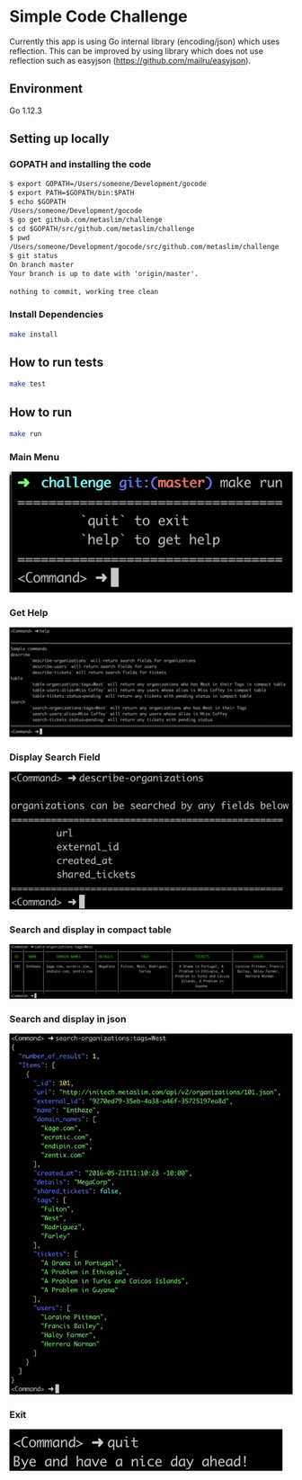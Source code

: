 # Simple Code Challenge

Currently this app is using Go internal library (encoding/json) which uses reflection. This can be improved by using library which does not use reflection such as easyjson (https://github.com/mailru/easyjson).

## Environment

Go 1.12.3

## Setting up locally

### GOPATH and installing the code
```
$ export GOPATH=/Users/someone/Development/gocode
$ export PATH=$GOPATH/bin:$PATH
$ echo $GOPATH
/Users/someone/Development/gocode
$ go get github.com/metaslim/challenge
$ cd $GOPATH/src/github.com/metaslim/challenge
$ pwd
/Users/someone/Development/gocode/src/github.com/metaslim/challenge
$ git status
On branch master
Your branch is up to date with 'origin/master'.

nothing to commit, working tree clean
```

### Install Dependencies
```sh
make install
```

## How to run tests

```sh
make test

```

## How to run

```sh
make run
```

### Main Menu
![Search menu](search-menu.png)

### Get Help
![Help](search-help.png)

### Display Search Field
![Display search field](search-field.png)

### Search and display in compact table
![Display search result in compact table](search-table.png)

### Search and display in json
![Display search result in colored json](search-json.png)

### Exit
![Quit](search-quit.png)
